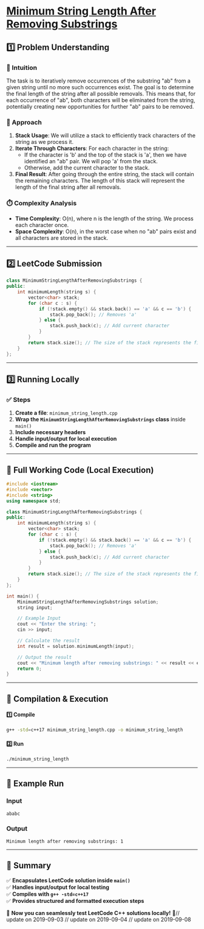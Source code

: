# **[Minimum String Length After Removing Substrings](https://leetcode.com/problems/minimum-string-length-after-removing-substrings/description/)**  

## **1️⃣ Problem Understanding**  
### **📌 Intuition**  
The task is to iteratively remove occurrences of the substring "ab" from a given string until no more such occurrences exist. The goal is to determine the final length of the string after all possible removals. This means that, for each occurrence of "ab", both characters will be eliminated from the string, potentially creating new opportunities for further "ab" pairs to be removed.

### **🚀 Approach**  
1. **Stack Usage**: We will utilize a stack to efficiently track characters of the string as we process it. 
2. **Iterate Through Characters**: For each character in the string:
   - If the character is 'b' and the top of the stack is 'a', then we have identified an "ab" pair. We will pop 'a' from the stack.
   - Otherwise, add the current character to the stack.
3. **Final Result**: After going through the entire string, the stack will contain the remaining characters. The length of this stack will represent the length of the final string after all removals.

### **⏱️ Complexity Analysis**  
- **Time Complexity**: O(n), where n is the length of the string. We process each character once.
- **Space Complexity**: O(n), in the worst case when no "ab" pairs exist and all characters are stored in the stack.

---  

## **2️⃣ LeetCode Submission**  
```cpp
class MinimumStringLengthAfterRemovingSubstrings {
public:
    int minimumLength(string s) {
        vector<char> stack;
        for (char c : s) {
            if (!stack.empty() && stack.back() == 'a' && c == 'b') {
                stack.pop_back(); // Removes 'a'
            } else {
                stack.push_back(c); // Add current character
            }
        }
        return stack.size(); // The size of the stack represents the final string length
    }
};  
```  

---  

## **3️⃣ Running Locally**  
### **✅ Steps**  
1. **Create a file**: `minimum_string_length.cpp`  
2. **Wrap the `MinimumStringLengthAfterRemovingSubstrings` class** inside `main()`  
3. **Include necessary headers**  
4. **Handle input/output for local execution**  
5. **Compile and run the program**  

---  

## **📝 Full Working Code (Local Execution)**  
```cpp
#include <iostream>
#include <vector>
#include <string>
using namespace std;

class MinimumStringLengthAfterRemovingSubstrings {
public:
    int minimumLength(string s) {
        vector<char> stack;
        for (char c : s) {
            if (!stack.empty() && stack.back() == 'a' && c == 'b') {
                stack.pop_back(); // Removes 'a'
            } else {
                stack.push_back(c); // Add current character
            }
        }
        return stack.size(); // The size of the stack represents the final string length
    }
};

int main() {
    MinimumStringLengthAfterRemovingSubstrings solution;
    string input;

    // Example Input
    cout << "Enter the string: ";
    cin >> input;

    // Calculate the result
    int result = solution.minimumLength(input);

    // Output the result
    cout << "Minimum length after removing substrings: " << result << endl;
    return 0;
}  
```  

---  

## **🔧 Compilation & Execution**  
#### **1️⃣ Compile**  
```bash
g++ -std=c++17 minimum_string_length.cpp -o minimum_string_length
```  

#### **2️⃣ Run**  
```bash
./minimum_string_length
```  

---  

## **🎯 Example Run**  
### **Input**  
```
ababc
```  
### **Output**  
```
Minimum length after removing substrings: 1
```  

---  

## **📌 Summary**  
✅ **Encapsulates LeetCode solution inside `main()`**  
✅ **Handles input/output for local testing**  
✅ **Compiles with `g++ -std=c++17`**  
✅ **Provides structured and formatted execution steps**  

🚀 **Now you can seamlessly test LeetCode C++ solutions locally!** 🚀// update on 2019-09-03
// update on 2019-09-04
// update on 2019-09-08
